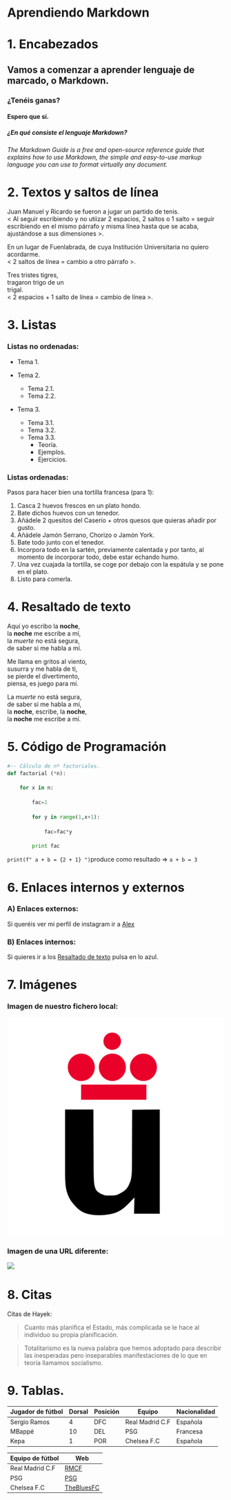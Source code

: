 # Aprendiendo Markdown

# 1. Encabezados

## Vamos a comenzar a aprender lenguaje de marcado, o Markdown.

### ¿Tenéis ganas? 

#### Espero que sí.

##### ¿En qué consiste el lenguaje Markdown?

###### The Markdown Guide is a free and open-source reference guide that explains how to use Markdown, the simple and easy-to-use markup language you can use to format virtually any document.

# 2. Textos y saltos de línea

Juan Manuel y Ricardo se fueron a jugar un partido de tenis.  
< Al seguir escribiendo y no utiizar 2 espacios, 2 saltos o 1 salto = seguir escribiendo en el mismo párrafo y misma línea hasta que se acaba, ajustándose a sus dimensiones >.

En un lugar de Fuenlabrada, de cuya Institución Universitaria no quiero acordarme.  
< 2 saltos de línea = cambio a otro párrafo >.

Tres tristes tigres,  
tragaron trigo de un  
trigal.  
< 2 espacios + 1 salto de línea = cambio de línea >.

# 3. Listas

### Listas no ordenadas:

* Tema 1.
* Tema 2.  
  * Tema 2.1.  
  * Tema 2.2.

* Tema 3.  
  * Tema 3.1.  
  * Tema 3.2.  
  * Tema 3.3.  
    * Teoría.  
    * Ejemplos.  
    * Ejercicios.

### Listas ordenadas:

Pasos para hacer bien una tortilla francesa (para 1):

1. Casca 2 huevos frescos en un plato hondo.
2. Bate dichos huevos con un tenedor.
3. Añádele 2 quesitos del Caserío + otros quesos que quieras añadir por gusto.
4. Añádele Jamón Serrano, Chorizo o Jamón York.
5. Bate todo junto con el tenedor.
6. Incorpora todo en la sartén, previamente calentada y por tanto, al momento de incorporar todo, debe estar echando humo.
7. Una vez cuajada la tortilla, se coge por debajo con la espátula y se pone en el plato.
8. Listo para comerla.

# 4. Resaltado de texto

Aquí yo escribo la **noche**,  
la **noche** me escribe a mí,  
la *muerte* no está segura,  
de saber si me habla a mí.


Me llama en gritos al viento,  
susurra y me habla de ti,  
se pierde el divertimento,  
piensa, es juego para mí.


La *muerte* no está segura,  
de saber si me habla a mí,  
la **noche**, escribe, la **noche**,  
la **noche** me escribe a mí.

# 5. Código de Programación

```python
#-- Cálculo de nº factoriales.
def factorial (*n):

    for x in n:

        fac=1

        for y in range(1,x+1):

            fac=fac*y

        print fac
```

`print(f" a + b = {2 + 1} ")`produce como resultado => `a + b = 3`

# 6. Enlaces internos y externos

### A) Enlaces externos:

Si queréis ver mi perfil de instagram ir a [Alex](https://www.instagram.com/alex97fdez/)

### B) Enlaces internos:

Si quieres ir a los [Resaltado de texto](#4) pulsa en lo azul.

# 7. Imágenes

### Imagen de nuestro fichero local:

![](Logo_URJC.png)

### Imagen de una URL diferente:  

![](https://img.ev.mu/images/articles/960x/853420.jpg)

# 8. Citas

Citas de Hayek:

> Cuanto más planifica el Estado, más complicada se le hace al individuo su propia planificación.

> Totalitarismo es la nueva palabra que hemos adoptado para describir las inesperadas pero inseparables manifestaciones de lo que en teoría llamamos socialismo.

# 9. Tablas.

|Jugador de fútbol|Dorsal|Posición|Equipo|Nacionalidad|
|---------|-------|------|------|------|
|Sergio Ramos|4|DFC|Real Madrid C.F|Española|
|MBappé|10|DEL|PSG|Francesa|
|Kepa|1|POR|Chelsea F.C|Española|

|Equipo de fútbol|Web|
|---------|-------|
|Real Madrid C.F|[RMCF](https://www.realmadrid.com/en/football)|
|PSG|[PSG](https://en.psg.fr/)|
|Chelsea F.C|[TheBluesFC](https://www.chelseafc.com/en)|
